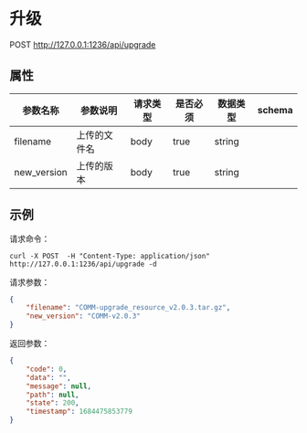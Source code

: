 # 升级

POST http://127.0.0.1:1236/api/upgrade

## 属性

| 参数名称 | 参数说明     | 请求类型 | 是否必须 | 数据类型 | schema |
| -------- | ------------ | -------- | -------- | -------- | ------ |
| filename | 上传的文件名 | body     | true     | string   |        |
| new_version | 上传的版本 | body     | true     | string   |        |
## 示例

请求命令：

```console
curl -X POST  -H "Content-Type: application/json" http://127.0.0.1:1236/api/upgrade -d
```

请求参数：

```json
{
	"filename": "COMM-upgrade_resource_v2.0.3.tar.gz",
    "new_version": "COMM-v2.0.3"
}
```

返回参数：

```json
{
    "code": 0,
    "data": "",
    "message": null,
    "path": null,
    "state": 200,
    "timestamp": 1684475853779
}
```
